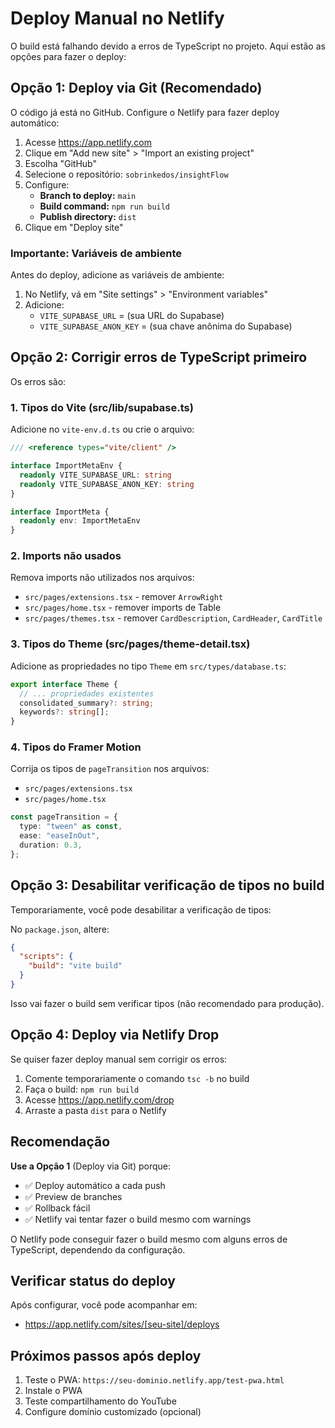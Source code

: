# Deploy Manual no Netlify

O build está falhando devido a erros de TypeScript no projeto. Aqui estão as opções para fazer o deploy:

## Opção 1: Deploy via Git (Recomendado)

O código já está no GitHub. Configure o Netlify para fazer deploy automático:

1. Acesse https://app.netlify.com
2. Clique em "Add new site" > "Import an existing project"
3. Escolha "GitHub"
4. Selecione o repositório: `sobrinkedos/insightFlow`
5. Configure:
   - **Branch to deploy:** `main`
   - **Build command:** `npm run build`
   - **Publish directory:** `dist`
6. Clique em "Deploy site"

### Importante: Variáveis de ambiente

Antes do deploy, adicione as variáveis de ambiente:

1. No Netlify, vá em "Site settings" > "Environment variables"
2. Adicione:
   - `VITE_SUPABASE_URL` = (sua URL do Supabase)
   - `VITE_SUPABASE_ANON_KEY` = (sua chave anônima do Supabase)

## Opção 2: Corrigir erros de TypeScript primeiro

Os erros são:

### 1. Tipos do Vite (src/lib/supabase.ts)

Adicione no `vite-env.d.ts` ou crie o arquivo:

```typescript
/// <reference types="vite/client" />

interface ImportMetaEnv {
  readonly VITE_SUPABASE_URL: string
  readonly VITE_SUPABASE_ANON_KEY: string
}

interface ImportMeta {
  readonly env: ImportMetaEnv
}
```

### 2. Imports não usados

Remova imports não utilizados nos arquivos:
- `src/pages/extensions.tsx` - remover `ArrowRight`
- `src/pages/home.tsx` - remover imports de Table
- `src/pages/themes.tsx` - remover `CardDescription`, `CardHeader`, `CardTitle`

### 3. Tipos do Theme (src/pages/theme-detail.tsx)

Adicione as propriedades no tipo `Theme` em `src/types/database.ts`:

```typescript
export interface Theme {
  // ... propriedades existentes
  consolidated_summary?: string;
  keywords?: string[];
}
```

### 4. Tipos do Framer Motion

Corrija os tipos de `pageTransition` nos arquivos:
- `src/pages/extensions.tsx`
- `src/pages/home.tsx`

```typescript
const pageTransition = {
  type: "tween" as const,
  ease: "easeInOut",
  duration: 0.3,
};
```

## Opção 3: Desabilitar verificação de tipos no build

Temporariamente, você pode desabilitar a verificação de tipos:

No `package.json`, altere:

```json
{
  "scripts": {
    "build": "vite build"
  }
}
```

Isso vai fazer o build sem verificar tipos (não recomendado para produção).

## Opção 4: Deploy via Netlify Drop

Se quiser fazer deploy manual sem corrigir os erros:

1. Comente temporariamente o comando `tsc -b` no build
2. Faça o build: `npm run build`
3. Acesse https://app.netlify.com/drop
4. Arraste a pasta `dist` para o Netlify

## Recomendação

**Use a Opção 1** (Deploy via Git) porque:
- ✅ Deploy automático a cada push
- ✅ Preview de branches
- ✅ Rollback fácil
- ✅ Netlify vai tentar fazer o build mesmo com warnings

O Netlify pode conseguir fazer o build mesmo com alguns erros de TypeScript, dependendo da configuração.

## Verificar status do deploy

Após configurar, você pode acompanhar em:
- https://app.netlify.com/sites/[seu-site]/deploys

## Próximos passos após deploy

1. Teste o PWA: `https://seu-dominio.netlify.app/test-pwa.html`
2. Instale o PWA
3. Teste compartilhamento do YouTube
4. Configure domínio customizado (opcional)
